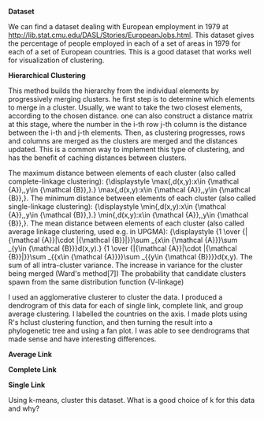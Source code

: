 **Dataset**

We can find a dataset dealing with European employment in 1979 at http://lib.stat.cmu.edu/DASL/Stories/EuropeanJobs.html. This dataset gives the percentage of people employed in each of a set of areas in 1979 for each of a set of European countries. This is a good dataset that works well for visualization of clustering.

**Hierarchical Clustering**

This method builds the hierarchy from the individual elements by progressively merging clusters. he first step is to determine which elements to merge in a cluster. Usually, we want to take the two closest elements, according to the chosen distance. one can also construct a distance matrix at this stage, where the number in the i-th row j-th column is the distance between the i-th and j-th elements. Then, as clustering progresses, rows and columns are merged as the clusters are merged and the distances updated. This is a common way to implement this type of clustering, and has the benefit of caching distances between clusters.

The maximum distance between elements of each cluster (also called complete-linkage clustering):
{\displaystyle \max\{\,d(x,y):x\in {\mathcal {A}},\,y\in {\mathcal {B}}\,\}.} \max\{\,d(x,y):x\in {\mathcal  {A}},\,y\in {\mathcal  {B}}\,\}.
The minimum distance between elements of each cluster (also called single-linkage clustering):
{\displaystyle \min\{\,d(x,y):x\in {\mathcal {A}},\,y\in {\mathcal {B}}\,\}.} \min\{\,d(x,y):x\in {\mathcal  {A}},\,y\in {\mathcal  {B}}\,\}.
The mean distance between elements of each cluster (also called average linkage clustering, used e.g. in UPGMA):
{\displaystyle {1 \over {|{\mathcal {A}}|\cdot |{\mathcal {B}}|}}\sum _{x\in {\mathcal {A}}}\sum _{y\in {\mathcal {B}}}d(x,y).} {1 \over {|{\mathcal  {A}}|\cdot |{\mathcal  {B}}|}}\sum _{{x\in {\mathcal  {A}}}}\sum _{{y\in {\mathcal  {B}}}}d(x,y).
The sum of all intra-cluster variance.
The increase in variance for the cluster being merged (Ward's method[7])
The probability that candidate clusters spawn from the same distribution function (V-linkage)

I used an agglomerative clusterer to cluster the data. I produced a dendrogram of this data for each of single link, complete link, and group average clustering. I labelled the countries on the axis. I made plots using R's hclust clustering function, and then turning the result into a phylogenetic tree and using a fan plot. I was able to see dendrograms that made sense and have interesting differences.

**Average Link**

**Complete Link**

**Single Link**

Using k-means, cluster this dataset. What is a good choice of k for this data and why?
